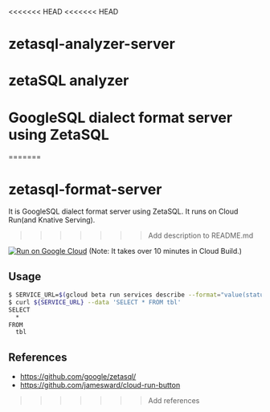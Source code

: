 <<<<<<< HEAD
<<<<<<< HEAD
# zetasql-analyzer-server
zetaSQL analyzer
=======
# GoogleSQL dialect format server using ZetaSQL
=======
# zetasql-format-server

It is GoogleSQL dialect format server using ZetaSQL. It runs on Cloud Run(and Knative Serving).
>>>>>>> Add description to README.md

[![Run on Google Cloud](https://storage.googleapis.com/cloudrun/button.png)](https://console.cloud.google.com/cloudshell/editor?shellonly=true&cloudshell_image=gcr.io/cloudrun/button&cloudshell_git_repo=https://github.com/apstndb/zetasql-format-server.git)
(Note: It takes over 10 minutes in Cloud Build.)

## Usage

```sh
$ SERVICE_URL=$(gcloud beta run services describe --format="value(status.domain)" ${REPO_NAME})
$ curl ${SERVICE_URL} --data 'SELECT * FROM tbl'
SELECT
  *
FROM
  tbl
```

## References

- https://github.com/google/zetasql/
- https://github.com/jamesward/cloud-run-button
>>>>>>> Add references
